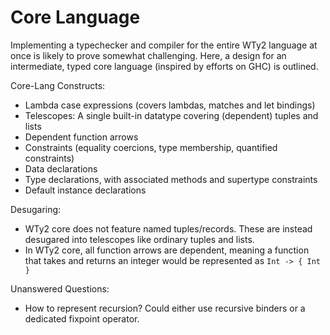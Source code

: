 # Core Language

Implementing a typechecker and compiler for the entire WTy2 language at once is likely to prove somewhat challenging. Here, a design for an intermediate, typed core language (inspired by efforts on GHC) is outlined.

Core-Lang Constructs:

- Lambda case expressions (covers lambdas, matches and let bindings)
- Telescopes: A single built-in datatype covering (dependent) tuples and lists
- Dependent function arrows
- Constraints (equality coercions, type membership, quantified constraints)
- Data declarations
- Type declarations, with associated methods and supertype constraints
- Default instance declarations

Desugaring:

- WTy2 core does not feature named tuples/records. These are instead desugared into telescopes like ordinary tuples and lists.
- In WTy2 core, all function arrows are dependent, meaning a function that takes and returns an integer would be represented as `Int -> { Int }`

Unanswered Questions:

- How to represent recursion? Could either use recursive binders or a dedicated fixpoint operator.
